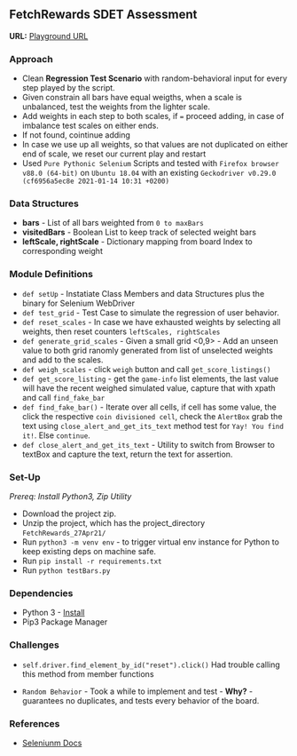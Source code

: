 ## FetchRewards SDET Assessment
**URL:** [Playground URL](http://ec2-54-208-152-154.compute-1.amazonaws.com/)

### Approach
* Clean **Regression Test Scenario** with random-behavioral input for every step played by the script.
* Given constrain all bars have equal weigths, when a scale is unbalanced, test the weights from the lighter scale.
* Add weights in each step to both scales, if `=` proceed adding, in case of imbalance test scales on either ends.
* If not found, cointinue adding
* In case we use up all weights, so that values are not duplicated on either end of scale, we reset our current play and restart
* Used `Pure Pythonic Selenium` Scripts and tested with `Firefox browser v88.0 (64-bit)` on `Ubuntu 18.04` with an existing `Geckodriver v0.29.0 (cf6956a5ec8e 2021-01-14 10:31 +0200)`

### Data Structures
* **bars** - List of all bars weighted from `0 to maxBars`
* **visitedBars** - Boolean List to keep track of selected weight bars
* **leftScale, rightScale** - Dictionary mapping from board Index to corresponding weight

### Module Definitions
* `def setUp` - Instatiate Class Members and data Structures plus the binary for Selenium WebDriver
* `def test_grid` - Test Case to simulate the regression of user behavior.
* `def reset_scales` - In case we have exhausted weights by selecting all weights, then reset counters `leftScales, rightScales`
* `def generate_grid_scales` - Given a small grid <0,9> - Add an unseen value to both grid ranomly generated from list of unselected weights and add to the scales.
* `def weigh_scales` - click `weigh` button and call `get_score_listings()`
* `def get_score_listing` - get the `game-info` list elements, the last value will have the recent weighed simulated value, capture that with xpath and call `find_fake_bar`
* `def find_fake_bar()` - Iterate over all cells, if cell has some value, the click the respective `coin divisioned cell`, check the `AlertBox` grab the text using `close_alert_and_get_its_text` method test for `Yay! You find it!`. Else `continue`.
* `def close_alert_and_get_its_text` - Utility to switch from Browser to textBox and capture the text, return the text for assertion.

### Set-Up
*Prereq: Install Python3, Zip Utility*
* Download the project zip.
* Unzip the project, which has the project_directory `FetchRewards_27Apr21/`
* Run `python3 -m venv env` - to trigger virtual env instance for Python to keep existing deps on machine safe.
* Run `pip install -r requirements.txt`
* Run `python testBars.py`

### Dependencies
* Python 3 - [Install](https://www.python.org/downloads/)
* Pip3 Package Manager

### Challenges
* `self.driver.find_element_by_id("reset").click()`
Had trouble calling this method from member functions

* `Random Behavior` - Took a while to implement and test - **Why?** - guarantees no duplicates, and tests every behavior of the board.

### References
* [Seleniunm Docs](https://selenium-python.readthedocs.io/locating-elements.html)